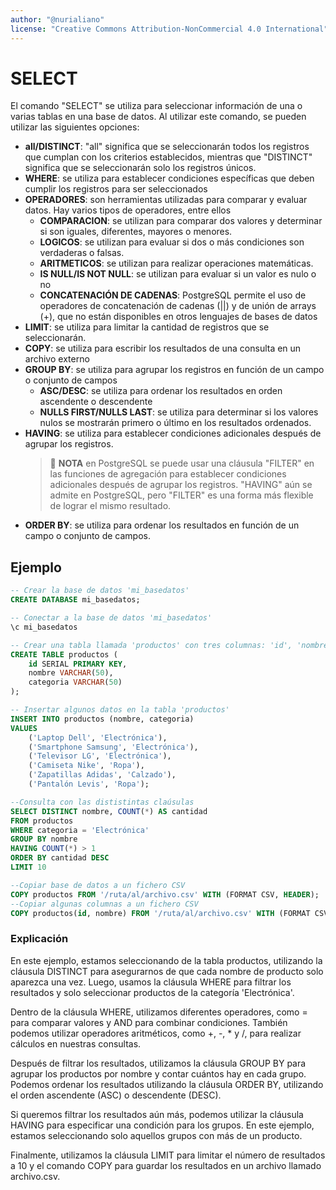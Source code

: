 ```yaml
---
author: "@nurialiano"
license: "Creative Commons Attribution-NonCommercial 4.0 International"
---
```


# SELECT

El comando "SELECT" se utiliza para seleccionar información de una o varias tablas en una base de datos. Al utilizar este comando, se pueden utilizar las siguientes opciones:

- **all/DISTINCT**: "all" significa que se seleccionarán todos los registros que cumplan con los criterios establecidos, mientras que "DISTINCT" significa que se seleccionarán solo los registros únicos.
- **WHERE**: se utiliza para establecer condiciones específicas que deben cumplir los registros para ser seleccionados
- **OPERADORES**: son herramientas utilizadas para comparar y evaluar datos. Hay varios tipos de operadores, entre ellos
  - **COMPARACION**: se utilizan para comparar dos valores y determinar si son iguales, diferentes, mayores o menores.
  - **LOGICOS**: se utilizan para evaluar si dos o más condiciones son verdaderas o falsas.
  - **ARITMETICOS**: se utilizan para realizar operaciones matemáticas.
  - **IS NULL/IS NOT NULL**: se utilizan para evaluar si un valor es nulo o no
  - **CONCATENACIÓN DE CADENAS**: PostgreSQL permite el uso de operadores de concatenación de cadenas (||) y de unión de arrays (+), que no están disponibles en otros lenguajes de bases de datos
- **LIMIT**: se utiliza para limitar la cantidad de registros que se seleccionarán.
- **COPY**: se utiliza para escribir los resultados de una consulta en un archivo externo
- **GROUP BY**: se utiliza para agrupar los registros en función de un campo o conjunto de campos
  - **ASC/DESC**: se utiliza para ordenar los resultados en orden ascendente o descendente
  - **NULLS FIRST/NULLS LAST**: se utiliza para determinar si los valores nulos se mostrarán primero o último en los resultados ordenados.
- **HAVING**: se utiliza para establecer condiciones adicionales después de agrupar los registros.
  >:pencil: **NOTA** en PostgreSQL se puede usar una cláusula "FILTER" en las funciones de agregación para establecer condiciones adicionales después de agrupar los registros. "HAVING" aún se admite en PostgreSQL, pero "FILTER" es una forma más flexible de lograr el mismo resultado.
- **ORDER BY**: se utiliza para ordenar los resultados en función de un campo o conjunto de campos.

## Ejemplo

~~~sql
-- Crear la base de datos 'mi_basedatos'
CREATE DATABASE mi_basedatos;

-- Conectar a la base de datos 'mi_basedatos'
\c mi_basedatos

-- Crear una tabla llamada 'productos' con tres columnas: 'id', 'nombre' y 'categoria'
CREATE TABLE productos (
    id SERIAL PRIMARY KEY,
    nombre VARCHAR(50),
    categoria VARCHAR(50)
);

-- Insertar algunos datos en la tabla 'productos'
INSERT INTO productos (nombre, categoria)
VALUES
    ('Laptop Dell', 'Electrónica'),
    ('Smartphone Samsung', 'Electrónica'),
    ('Televisor LG', 'Electrónica'),
    ('Camiseta Nike', 'Ropa'),
    ('Zapatillas Adidas', 'Calzado'),
    ('Pantalón Levis', 'Ropa');

--Consulta con las dististintas claúsulas
SELECT DISTINCT nombre, COUNT(*) AS cantidad 
FROM productos 
WHERE categoria = 'Electrónica' 
GROUP BY nombre 
HAVING COUNT(*) > 1 
ORDER BY cantidad DESC 
LIMIT 10

--Copiar base de datos a un fichero CSV
COPY productos FROM '/ruta/al/archivo.csv' WITH (FORMAT CSV, HEADER);
--Copiar algunas columnas a un fichero CSV
COPY productos(id, nombre) FROM '/ruta/al/archivo.csv' WITH (FORMAT CSV, HEADER);
~~~

### Explicación

En este ejemplo, estamos seleccionando de la tabla productos, utilizando la cláusula DISTINCT para asegurarnos de que cada nombre de producto solo aparezca una vez. Luego, usamos la cláusula WHERE para filtrar los resultados y solo seleccionar productos de la categoría 'Electrónica'.

Dentro de la cláusula WHERE, utilizamos diferentes operadores, como = para comparar valores y AND para combinar condiciones. También podemos utilizar operadores aritméticos, como +, -, \* y /, para realizar cálculos en nuestras consultas.

Después de filtrar los resultados, utilizamos la cláusula GROUP BY para agrupar los productos por nombre y contar cuántos hay en cada grupo. Podemos ordenar los resultados utilizando la cláusula ORDER BY, utilizando el orden ascendente (ASC) o descendente (DESC).

Si queremos filtrar los resultados aún más, podemos utilizar la cláusula HAVING para especificar una condición para los grupos. En este ejemplo, estamos seleccionando solo aquellos grupos con más de un producto.

Finalmente, utilizamos la cláusula LIMIT para limitar el número de resultados a 10 y el comando COPY para guardar los resultados en un archivo llamado archivo.csv.
